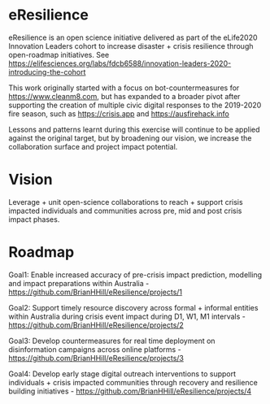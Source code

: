 # eResilience
eResilience is an open science initiative delivered as part of the eLife2020 Innovation Leaders cohort to increase disaster + crisis resilience through open-roadmap initiatives. See https://elifesciences.org/labs/fdcb6588/innovation-leaders-2020-introducing-the-cohort 

This work originally started with a focus on bot-countermeasures for https://www.cleanm8.com, but has expanded to a broader pivot after supporting the creation of multiple civic digital responses to the 2019-2020 fire season, such as https://crisis.app and https://ausfirehack.info 

Lessons and patterns learnt during this exercise will continue to be applied against the original target, but by broadening our vision, we increase the collaboration surface and project impact potential.

# Vision
Leverage + unit open-science collaborations to reach + support crisis impacted individuals and communities across pre, mid and post crisis impact phases.

# Roadmap

Goal1:
Enable increased accuracy of pre-crisis impact prediction, modelling and impact preparations within Australia -  https://github.com/BrianHHill/eResilience/projects/1

Goal2:
Support timely resource discovery across formal + informal entities within Australia during crisis event impact during D1, W1, M1 intervals - https://github.com/BrianHHill/eResilience/projects/2

Goal3:
Develop countermeasures for real time deployment on disinformation campaigns across online platforms - https://github.com/BrianHHill/eResilience/projects/3

Goal4:
Develop early stage digital outreach interventions to support individuals + crisis impacted communities through recovery and resilience building initiatives - https://github.com/BrianHHill/eResilience/projects/4
